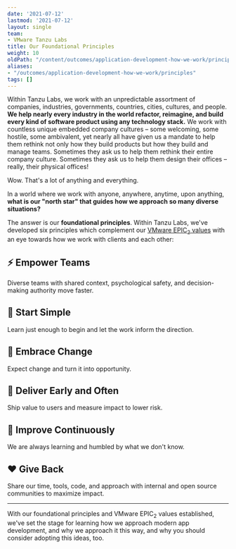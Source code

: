 ```yaml
---
date: '2021-07-12'
lastmod: '2021-07-12'
layout: single
team:
- VMware Tanzu Labs
title: Our Foundational Principles
weight: 10
oldPath: "/content/outcomes/application-development-how-we-work/principles.md"
aliases:
- "/outcomes/application-development-how-we-work/principles"
tags: []
---
```


Within Tanzu Labs, we work with an unpredictable assortment of companies, industries, governments, countries, cities, cultures, and people. **We help nearly every industry in the world refactor, reimagine, and build every kind of software product using any technology stack.** We work with countless unique embedded company cultures – some welcoming, some hostile, some ambivalent, yet nearly all have given us a mandate to help them rethink not only how they build products but how they build and manage teams. Sometimes they ask us to help them rethink their entire company culture. Sometimes they ask us to help them design their offices – really, their physical offices!

Wow. That's a lot of anything and everything.

In a world where we work with anyone, anywhere, anytime, upon anything, **what is our "north star" that guides how we approach so many diverse situations?**

The answer is our **foundational principles**. Within Tanzu Labs, we've developed six principles which complement our [VMware EPIC<sub>2</sub> values](https://www.vmware.com/radius/vmwares-culture-built-epic2-values/) with an eye towards how we work with clients and each other:

## ⚡️ Empower Teams
Diverse teams with shared context, psychological safety, and decision-making authority move faster.

## 🌱 Start Simple
Learn just enough to begin and let the work inform the direction.

## 🦋 Embrace Change
Expect change and turn it into opportunity.
 
## 🚀 Deliver Early and Often
Ship value to users and measure impact to lower risk.

## 🔬 Improve Continuously
We are always learning and humbled by what we don't know.

## ❤️ Give Back
Share our time, tools, code, and approach with internal and open source communities to maximize impact.

---

With our foundational principles and VMware EPIC<sub>2</sub> values established, we've set the stage for learning how we approach modern app development, and why we approach it this way, and why you should consider adopting this ideas, too.
